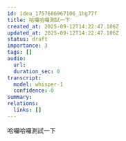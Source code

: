 ```yaml
---
id: idea_1757686967106_1hg77f
title: 哈囉哈囉測試一下
created_at: 2025-09-12T14:22:47.106Z
updated_at: 2025-09-12T14:22:47.106Z
status: draft
importance: 3
tags: []
audio:
  url: 
  duration_sec: 0
transcript:
  model: whisper-1
  confidence: 0
summary: 
relations:
  links: []
---
```


哈囉哈囉測試一下